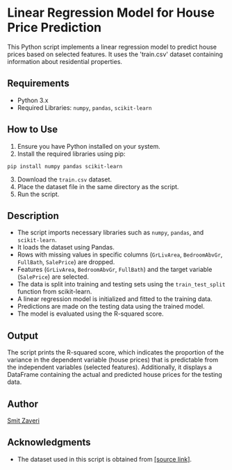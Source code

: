 # Linear Regression Model for House Price Prediction

This Python script implements a linear regression model to predict house prices based on selected features. It uses the 'train.csv' dataset containing information about residential properties.

## Requirements
- Python 3.x
- Required Libraries: `numpy`, `pandas`, `scikit-learn`

## How to Use
1. Ensure you have Python installed on your system.
2. Install the required libraries using pip:
```
pip install numpy pandas scikit-learn
```
3. Download the `train.csv` dataset.
4. Place the dataset file in the same directory as the script.
5. Run the script.

## Description
- The script imports necessary libraries such as `numpy`, `pandas`, and `scikit-learn`.
- It loads the dataset using Pandas.
- Rows with missing values in specific columns (`GrLivArea`, `BedroomAbvGr`, `FullBath`, `SalePrice`) are dropped.
- Features (`GrLivArea`, `BedroomAbvGr`, `FullBath`) and the target variable (`SalePrice`) are selected.
- The data is split into training and testing sets using the `train_test_split` function from scikit-learn.
- A linear regression model is initialized and fitted to the training data.
- Predictions are made on the testing data using the trained model.
- The model is evaluated using the R-squared score.

## Output
The script prints the R-squared score, which indicates the proportion of the variance in the dependent variable (house prices) that is predictable from the independent variables (selected features). Additionally, it displays a DataFrame containing the actual and predicted house prices for the testing data.

## Author
[Smit Zaveri](https://github.com/Smit-Zaveri/Smit-Zaveri)

## Acknowledgments
- The dataset used in this script is obtained from [\[source link\]](https://www.kaggle.com/competitions/house-prices-advanced-regression-techniques/data).

